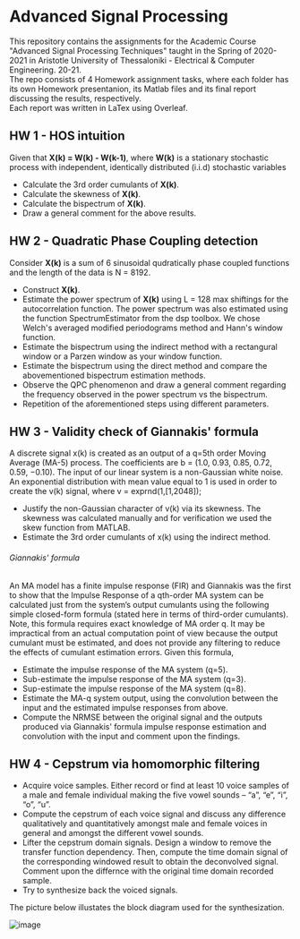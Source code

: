 # Advanced Signal Processing
This repository contains the assignments for the Academic Course "Advanced Signal Processing Techniques" taught in the Spring of 2020-2021 in Aristotle University of Thessaloniki - Electrical & Computer Engineering. 20-21.<br />
The repo consists of 4 Homework assignment tasks, where each folder has its own Homework presentanion, its Matlab files and its final report discussing the results, respectively.<br />
Each report was written in LaTex using Overleaf.<br />

## HW 1 - HOS intuition
Given that **X(k) = W(k) - W(k-1)**, where **W(k)**  is a stationary stochastic process with independent, identically distributed (i.i.d) stochastic variables
- Calculate the 3rd order cumulants of **X(k)**.
- Calculate the skewness of **X(k)**.
- Calculate the bispectrum of **X(k)**.
- Draw a general comment for the above results.

## HW 2 - Quadratic Phase Coupling detection
Consider **X(k)** is a sum of 6 sinusoidal qudratically phase coupled functions and the length of the data is N = 8192.
- Construct **X(k)**.
- Estimate the power spectrum of **X(k)** using L = 128 max shiftings for the autocorrelation function. The power spectrum was also estimated using the function SpectrumEstimator from the dsp toolbox. We chose Welch's averaged modified periodograms method and Hann's window function.
- Estimate the bispectrum using the indirect method with a rectangural window or a Parzen window as your window function.
- Estimate the bispectrum using the direct method and compare the abovementioned bispectrum estimation methods.
- Observe the QPC phenomenon and draw a general comment regarding the frequency observed in the power spectrum vs the bispectrum.
- Repetition of the aforementioned steps using different parameters.

## HW 3 - Validity check of Giannakis' formula
A discrete signal x(k) is created as an output of a q=5th order Moving Average (MA-5) process. The coefficients are b = (1.0, 0.93, 0.85, 0.72, 0.59, −0.10). The input of our linear system is a non-Gaussian white noise. An exponential distribution with mean value equal to 1 is used in order to create the v(k) signal, where v = exprnd(1,[1,2048]);
- Justify the non-Gaussian character of v(k) via its skewness. The skewness was calculated manually and for verification we used the skew function from MATLAB.
- Estimate the 3rd order cumulants of x(k) using the indirect method.

###### Giannakis' formula
An MA model has a finite impulse response (FIR) and Giannakis was the first to show that the Impulse Response of a qth-order MA system can be calculated just from the system’s output cumulants using the following simple closed-form formula (stated here in terms of third-order cumulants). <br />
Note, this formula requires exact knowledge of MA order q. It may be impractical from an actual computation point of view because the output cumulant must be estimated, and does not provide any filtering to reduce the effects of cumulant estimation errors. Given this formula,
- Estimate the impulse response of the MA system (q=5).
- Sub-estimate the impulse response of the MA system (q=3).
- Sup-estimate the impulse response of the MA system (q=8).
- Estimate the MA-q system output, using the convolution between the input and the estimated impulse responses from above.
- Compute the NRMSE between the original signal and the outputs produced via Giannakis' formula impulse response estimation and convolution with the input and comment upon the findings.

## HW 4 - Cepstrum via homomorphic filtering
- Acquire voice samples. Either record or find at least 10 voice samples of a male and female individual making the five vowel sounds – “a”, “e”, “i”, “o”, “u”.
- Compute the cepstrum of each voice signal and discuss any difference qualitatively and quantitatively amongst male and female voices in general and amongst the different vowel sounds.
- Lifter the cepstrum domain signals. Design a window to remove the transfer function dependency. Then, compute the time domain signal of the corresponding windowed result to obtain the deconvolved signal. Comment upon the differnce with the original time domain recorded sample.
- Try to synthesize back the voiced signals.

The picture below illustates the block diagram used for the synthesization.

![image](https://user-images.githubusercontent.com/26204902/132141458-93c56f62-1e01-424a-aa63-42f18b3bf81e.png)






